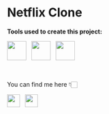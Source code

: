 <h1> Netflix Clone </h1>

<b>Tools used to create this project:</b>
<br />

<img src="https://user-images.githubusercontent.com/60630053/136701389-3be1e185-1306-472f-b3bd-ce48c1433187.png" width="45" height="45"/>&nbsp;&nbsp;
<img src="https://user-images.githubusercontent.com/60630053/136701393-d5d7808f-7d6b-478d-8deb-4aae52579193.png" width="45" height="45"/>&nbsp;&nbsp;
<img src="https://user-images.githubusercontent.com/60630053/136701396-186acf53-7c60-48cd-8d3f-697ec45fdb2b.png" width="45" height="45"/>&nbsp;&nbsp;&nbsp;&nbsp;

<br />

<p>You can find me here 👇🏻</p>

[<img src="https://user-images.githubusercontent.com/60630053/136702011-20652f06-b180-4bd2-9a72-5d23d53123f3.png" width="30" height="30" />][linkedIn]&nbsp;&nbsp;
[<img src="https://user-images.githubusercontent.com/60630053/136702106-2cb1a928-d84a-4746-9c42-5217dba5cbbc.png" width="30" height="30" />][twitter]&nbsp;&nbsp;

[linkedin]: https://www.linkedin.com/in/brenberan/
[twitter]: https://twitter.com/brenberan_/